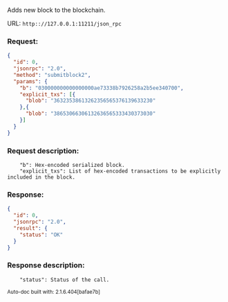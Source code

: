 Adds new block to the blockchain.

URL: ```http:://127.0.0.1:11211/json_rpc```
### Request: 
```json
{
  "id": 0,
  "jsonrpc": "2.0",
  "method": "submitblock2",
  "params": {
    "b": "030000000000000000ae73338b7926258a2b5ee340700",
    "explicit_txs": [{
      "blob": "36323538613262356565376139633230"
    },{
      "blob": "38653066306132636565333430373030"
    }]
  }
}
```
### Request description: 
```
    "b": Hex-encoded serialized block.
    "explicit_txs": List of hex-encoded transactions to be explicitly included in the block.

```
### Response: 
```json
{
  "id": 0,
  "jsonrpc": "2.0",
  "result": {
    "status": "OK"
  }
}
```
### Response description: 
```
    "status": Status of the call.

```
<sub>Auto-doc built with: 2.1.6.404[bafae7b]</sub>